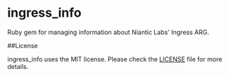 ingress_info
============

Ruby gem for managing information about Niantic Labs' Ingress ARG.

##License

ingress_info uses the MIT license. Please check the [LICENSE][] file for more details.

[license]: https://github.com/rubygems/rubygems.org/blob/master/MIT-LICENSE
